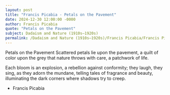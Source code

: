 ```yaml
---
layout: post
title: "Francis Picabia - Petals on the Pavement"
date: 2024-12-30 12:00:00 -0000
author: Francis Picabia
quote: "Petals on the Pavement"
subject: Dadaism and Nature (1910s–1920s)
permalink: /Dadaism and Nature (1910s–1920s)/Francis Picabia/Francis Picabia - Petals on the Pavement
---
```


Petals on the Pavement
Scattered petals lie upon the pavement,
a quilt of color upon the grey
that nature throws with care,
a patchwork of life.

Each bloom is an explosion,
a rebellion against conformity;
they laugh, they sing,
as they adorn the mundane,
telling tales of fragrance and beauty,
illuminating the dark corners
where shadows try to creep.


- Francis Picabia
